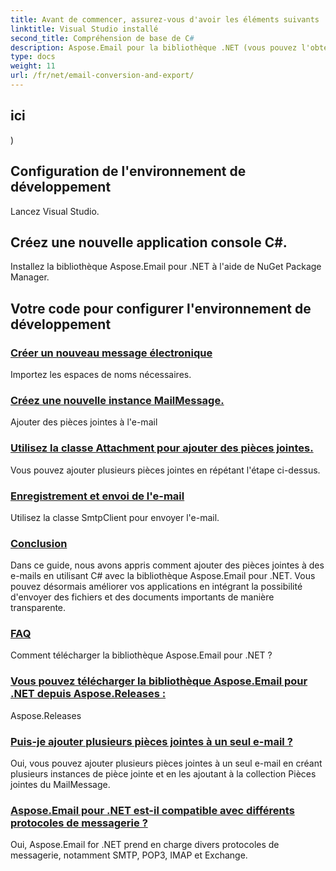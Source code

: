 ```yaml
---
title: Avant de commencer, assurez-vous d'avoir les éléments suivants :
linktitle: Visual Studio installé
second_title: Compréhension de base de C#
description: Aspose.Email pour la bibliothèque .NET (vous pouvez l'obtenir à partir de
type: docs
weight: 11
url: /fr/net/email-conversion-and-export/
---
```


## ici

)

## Configuration de l'environnement de développement

Lancez Visual Studio.

## Créez une nouvelle application console C#.

Installez la bibliothèque Aspose.Email pour .NET à l'aide de NuGet Package Manager.

## Votre code pour configurer l'environnement de développement
### [Créer un nouveau message électronique](./customizing-mhtml-conversion-csharp-implementation/)
Importez les espaces de noms nécessaires.
### [Créez une nouvelle instance MailMessage.](./effortless-email-export-to-eml-using-csharp/)
Ajouter des pièces jointes à l'e-mail
### [Utilisez la classe Attachment pour ajouter des pièces jointes.](./converting-email-to-mht-with-timezone-in-csharp/)
Vous pouvez ajouter plusieurs pièces jointes en répétant l'étape ci-dessus.
### [Enregistrement et envoi de l'e-mail](./eml-file-handling-load-and-save-operations-in-csharp/)
Utilisez la classe SmtpClient pour envoyer l'e-mail.
### [Conclusion](./converting-eml-to-msg-format-using-csharp/)
Dans ce guide, nous avons appris comment ajouter des pièces jointes à des e-mails en utilisant C# avec la bibliothèque Aspose.Email pour .NET. Vous pouvez désormais améliorer vos applications en intégrant la possibilité d'envoyer des fichiers et des documents importants de manière transparente.
### [FAQ](./csharp-guide-saving-email-as-mhtml-file/)
Comment télécharger la bibliothèque Aspose.Email pour .NET ?
### [ Vous pouvez télécharger la bibliothèque Aspose.Email pour .NET depuis Aspose.Releases :](./draft-message-handling-in-csharp-saving-email-as-draft/)
Aspose.Releases
### [Puis-je ajouter plusieurs pièces jointes à un seul e-mail ?](./creating-html-email-files-using-csharp-save-as-html/)
Oui, vous pouvez ajouter plusieurs pièces jointes à un seul e-mail en créant plusieurs instances de pièce jointe et en les ajoutant à la collection Pièces jointes du MailMessage.
### [Aspose.Email pour .NET est-il compatible avec différents protocoles de messagerie ?](./generating-oft-files-from-messages-csharp-tutorial/)
Oui, Aspose.Email for .NET prend en charge divers protocoles de messagerie, notamment SMTP, POP3, IMAP et Exchange.